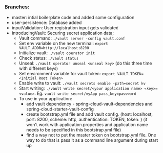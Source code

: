### Branches:

* master: intial boilerplate code and added some configuration
* user-persistence: Database added 
* inputValidation: User registration input gets validated
* introducingVault: Securing secret application data; 
	* Vault command: `./vault server -config vault.conf`
	* Set env variable on the new terminal: `export VAULT_ADDR=http://localhost:8200`
	* Initialize vault: `./vault operator init`
	* Check status: `./vault status`
	* Unseal: `./vault operator unseal <unseal key>` (do this three time with different keys)
	* Set environment variable for vault token: `export VAULT_TOKEN=<Initial Root Token>`
	* Enable write to vault: `./vault secrets enable -path=secret kv`
	* Start writing: `./vault write secret/<your application name> <key>=<value>`. Eg. `vault write secret/myApp pass_key=password`
	* To use in your application:
		* add vault dependency - spring-cloud-vault-dependencies and spring-cloud-starter-vault-config
		* create bootstrap.yml file and add vault config. (host: localhost, port: 8200, scheme: http, authentication: TOKEN, token: <Inital Root Token>) (it won't work with application.properties and application name needs to be specified in this bootstrap.yml file)
		* find a way not to put the master token on bootstrap.yml file. One way to do that is pass it as a command line argument during start up